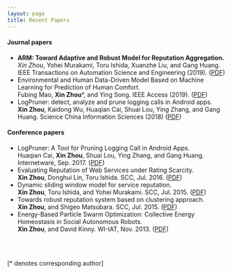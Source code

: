 ```yaml
---
layout: page
title: Recent Papers
---
```


#### Journal papers
- **ARM: Toward Adaptive and Robust Model for Reputation Aggregation.**  
*Xin Zhou*, Yohei Murakami, Toru Ishida, Xuanzhe Liu, and Gang Huang. IEEE Transactions on Automation Science and Engineering (2019). ([PDF](https://ieeexplore.ieee.org/document/8672470))
- Environmental and Human Data-Driven Model Based on Machine Learning for Prediction of Human Comfort.  
Fubing Mao, **Xin Zhou***, and Ying Song. IEEE Access (2019). ([PDF](https://ieeexplore.ieee.org/stamp/stamp.jsp?tp=&arnumber=8832146))
- LogPruner: detect, analyze and prune logging calls in Android apps.  
**Xin Zhou**, Kaidong Wu, Huaqian Cai, Shuai Lou, Ying Zhang, and Gang Huang. Science China Information Sciences (2018) ([PDF](http://scis.scichina.com/en/2018/050107.pdf))

#### Conference papers
- LogPruner: A Tool for Pruning Logging Call in Android Apps.  
Huaqian Cai, **Xin Zhou**, Shuai Lou, Ying Zhang, and Gang Huang. Internetware, Sep. 2017. ([PDF](https://dl.acm.org/citation.cfm?id=3131711))
- Evaluating Reputation of Web Services under Rating Scarcity.  
**Xin Zhou**, Donghui Lin, Toru Ishida. SCC, Jul. 2016. ([PDF](http://www.ai.soc.i.kyoto-u.ac.jp/~lindh/papers/SCC2016_Zhou.pdf)) 
- Dynamic sliding window model for service reputation.  
**Xin Zhou**, Toru Ishida, and Yohei Murakami. SCC, Jul. 2015. ([PDF](https://arxiv.org/))
- Towards robust reputation system based on clustering approach.  
**Xin Zhou**, and Shigeo Matsubara. SCC, Jul. 2015. ([PDF](https://arxiv.org/))
- Energy-Based Particle Swarm Optimization: Collective Energy Homeostasis in Social Autonomous Robots.  
**Xin Zhou**, and David Kinny. WI-IAT, Nov. 2013. ([PDF](https://arxiv.org/))
<br /> 
<br>
<p>[* denotes corresponding author]</p>

